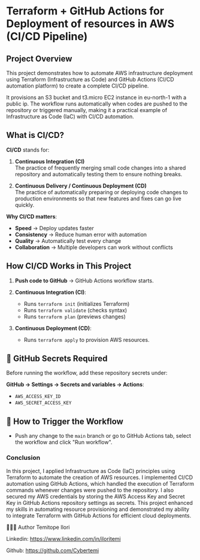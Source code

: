 # Terraform + GitHub Actions for Deployment of resources in AWS (CI/CD Pipeline)

##  Project Overview
This project demonstrates how to automate AWS infrastructure deployment using Terraform (Infrastructure as Code) and GitHub Actions (CI/CD automation platform) to create a complete CI/CD pipeline.

It provisions an S3 bucket and  t3.micro EC2 instance in eu-north-1 with a public ip. The workflow runs automatically when codes are pushed to the repository or triggered manually, making it a practical example of Infrastructure as Code (IaC) with CI/CD automation.


##  What is CI/CD?
**CI/CD** stands for:

1. **Continuous Integration (CI)**  
   The practice of frequently merging small code changes into a shared repository and automatically testing them to ensure nothing breaks.

2. **Continuous Delivery / Continuous Deployment (CD)**  
   The practice of automatically preparing or deploying code changes to production environments so that new features and fixes can go live quickly.

**Why CI/CD matters**:

- **Speed** → Deploy updates faster  
- **Consistency** → Reduce human error with automation  
- **Quality** → Automatically test every change  
- **Collaboration** → Multiple developers can work without conflicts


##  How CI/CD Works in This Project


1. **Push code to GitHub** → GitHub Actions workflow starts.

2. **Continuous Integration (CI)**:
   - Runs `terraform init` (initializes Terraform)
   - Runs `terraform validate` (checks syntax)
   - Runs `terraform plan` (previews changes)

3. **Continuous Deployment (CD)**:
   - Runs `terraform apply` to provision AWS resources.


## 🔑 GitHub Secrets Required
Before running the workflow, add these repository secrets under:

 **GitHub → Settings → Secrets and variables → Actions**:

- `AWS_ACCESS_KEY_ID`
- `AWS_SECRET_ACCESS_KEY`


## 📝 How to Trigger the Workflow
- Push any change to the `main` branch or go to GitHub Actions tab, select the workflow and click "Run workflow". 


### Conclusion

In this project, I applied Infrastructure as Code (IaC) principles using Terraform to automate the creation of AWS resources. I implemented CI/CD automation using GitHub Actions, which handled the execution of Terraform commands whenever changes were pushed to the repository. I also secured my AWS credentials by storing the AWS Access Key and Secret Key in GitHub Actions repository settings as secrets. This project enhanced my skills in automating resource provisioning and demonstrated my ability to integrate Terraform with GitHub Actions for efficient cloud deployments.


👩🏽‍💻 Author
Temitope Ilori

Linkedin: https://www.linkedin.com/in/iloritemi

Github: https://github.com/Cybertemi

 

